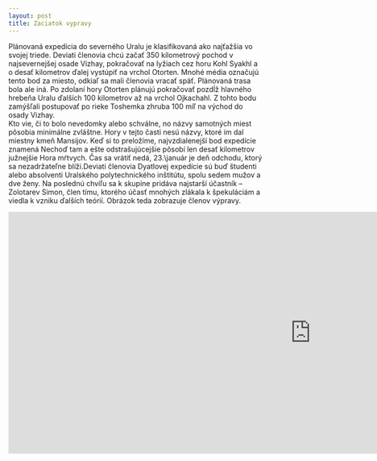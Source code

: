 ```yaml
---
layout: post
title: Zaciatok vypravy
---
```



Plánovaná expedícia do severného Uralu je klasifikovaná ako najťažšia vo svojej triede. Deviati členovia chcú začať 350 kilometrový pochod v najsevernejšej osade Vizhay, pokračovať na lyžiach cez horu Kohl Syakhl a o desať kilometrov ďalej vystúpiť na vrchol Otorten. Mnohé média označujú tento bod za miesto, odkiaľ sa mali členovia vracať späť. Plánovaná trasa bola ale iná. Po zdolaní hory Otorten plánujú pokračovať pozdĺž hlavného hrebeňa Uralu ďalších 100 kilometrov až na vrchol Ojkachahl. Z tohto bodu zamýšľali postupovať po rieke Toshemka zhruba 100 míľ na východ do osady Vizhay.  
Kto vie, či to bolo nevedomky alebo schválne, no názvy samotných miest pôsobia minimálne zvláštne. Hory v tejto časti nesú názvy, ktoré im dal miestny kmeň Mansijov. Keď si to preložíme, najvzdialenejší bod expedície znamená Nechoď tam a ešte odstrašujúcejšie pôsobí len desať kilometrov južnejšie Hora mŕtvych. 
Čas sa vrátiť nedá, 23.\január je deň odchodu, ktorý sa nezadržateľne blíži.Deviati členovia Dyatlovej expedície sú buď študenti alebo absolventi Uralského polytechnického inštitútu, spolu sedem mužov a dve ženy. Na poslednú chvíľu sa k skupine pridáva najstarší účastník – Zolotarev Simon, člen tímu, ktorého účasť mnohých zlákala k špekuláciám a viedla k vzniku ďalších teórií. Obrázok teda zobrazuje členov výpravy.

<iframe frameborder="0" scrolling="0" style="border:0px" src="http://motherboard-images.vice.com/content-images/article/4718/1414729796807432.png?crop=1xw:0.8768115942028986xh;*,*&resize=1200:*&output-format=jpeg&output-quality=90" width="1200" height="480"> </iframe>
